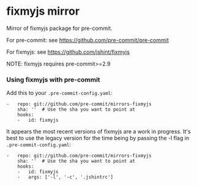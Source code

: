 fixmyjs mirror
================

Mirror of fixmyjs package for pre-commit.

For pre-commit: see https://github.com/pre-commit/pre-commit

For fixmyjs: see https://github.com/jshint/fixmyjs

NOTE: fixmyjs requires pre-commit>=2.9


### Using fixmyjs with pre-commit

Add this to your `.pre-commit-config.yaml`:

    -   repo: git://github.com/pre-commit/mirrors-fixmyjs
        sha: ''  # Use the sha you want to point at
        hooks:
        -   id: fixmyjs

It appears the most recent versions of fixmyjs are a work in progress.
It's best to use the legacy version for the time being by passing the -l
flag in `.pre-commit-config.yaml`:

    -   repo: git://github.com/pre-commit/mirrors-fixmyjs
        sha: ''  # Use the sha you want to point at
        hooks:
        -   id: fixmyjs
        -   args: ['-l', '-c', '.jshintrc']

